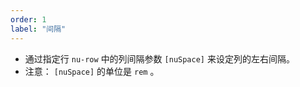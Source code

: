 ```yaml
---
order: 1
label: "间隔"
---
```


-   通过指定行 `nu-row` 中的列间隔参数 `[nuSpace]` 来设定列的左右间隔。
-   注意： `[nuSpace]` 的单位是 `rem` 。

